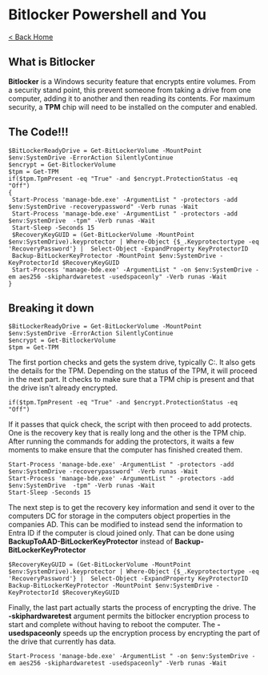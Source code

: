# Bitlocker Powershell and You

[< Back Home](/)

## What is Bitlocker

**Bitlocker** is a Windows security feature that encrypts entire volumes. From a security stand point, this prevent someone from taking a drive from one computer, adding it to another and then reading its contents. 
For maximum security, a **TPM** chip will need to be installed on the computer and enabled.

## The Code!!!

```
$BitLockerReadyDrive = Get-BitLockerVolume -MountPoint $env:SystemDrive -ErrorAction SilentlyContinue
$encrypt = Get-BitlockerVolume
$tpm = Get-TPM
if($tpm.TpmPresent -eq "True" -and $encrypt.ProtectionStatus -eq "Off")
{
 Start-Process 'manage-bde.exe' -ArgumentList " -protectors -add $env:SystemDrive -recoverypassword" -Verb runas -Wait
 Start-Process 'manage-bde.exe' -ArgumentList " -protectors -add $env:SystemDrive  -tpm" -Verb runas -Wait
 Start-Sleep -Seconds 15
 $RecoveryKeyGUID = (Get-BitLockerVolume -MountPoint $env:SystemDrive).keyprotector | Where-Object {$_.Keyprotectortype -eq 'RecoveryPassword'} |  Select-Object -ExpandProperty KeyProtectorID
 Backup-BitLockerKeyProtector -MountPoint $env:SystemDrive -KeyProtectorId $RecoveryKeyGUID
 Start-Process 'manage-bde.exe' -ArgumentList " -on $env:SystemDrive -em aes256 -skiphardwaretest -usedspaceonly" -Verb runas -Wait
}
```

## Breaking it down

```
$BitLockerReadyDrive = Get-BitLockerVolume -MountPoint $env:SystemDrive -ErrorAction SilentlyContinue
$encrypt = Get-BitlockerVolume
$tpm = Get-TPM
```

The first portion checks and gets the system drive, typically C:. It also gets the details for the TPM.
Depending on the status of the TPM, it will proceed in the next part. It checks to make sure that a TPM chip is present and that the drive isn't already encrypted.

```
if($tpm.TpmPresent -eq "True" -and $encrypt.ProtectionStatus -eq "Off")
```

If it passes that quick check, the script with then proceed to add protects. One is the recovery key that is really long and the other is the TPM chip.
After running the commands for adding the protectors, it waits a few moments to make ensure that the computer has finished created them.

```
Start-Process 'manage-bde.exe' -ArgumentList " -protectors -add $env:SystemDrive -recoverypassword" -Verb runas -Wait
Start-Process 'manage-bde.exe' -ArgumentList " -protectors -add $env:SystemDrive  -tpm" -Verb runas -Wait
Start-Sleep -Seconds 15
```

The next step is to get the recovery key information and send it over to the computers DC for storage in the computers object properties in the companies AD.
This can be modified to instead send the information to Entra ID if the computer is cloud joined only.
That can be done using **BackupToAAD-BitLockerKeyProtector** instead of **Backup-BitLockerKeyProtector**

```
$RecoveryKeyGUID = (Get-BitLockerVolume -MountPoint $env:SystemDrive).keyprotector | Where-Object {$_.Keyprotectortype -eq 'RecoveryPassword'} |  Select-Object -ExpandProperty KeyProtectorID
Backup-BitLockerKeyProtector -MountPoint $env:SystemDrive -KeyProtectorId $RecoveryKeyGUID
```

Finally, the last part actually starts the process of encrypting the drive. 
The **-skiphardwaretest** argument permits the bitlocker encryption process to start and complete without having to reboot the computer.
The **-usedspaceonly** speeds up the encryption process by encrypting the part of the drive that currently has data.

```
Start-Process 'manage-bde.exe' -ArgumentList " -on $env:SystemDrive -em aes256 -skiphardwaretest -usedspaceonly" -Verb runas -Wait
```